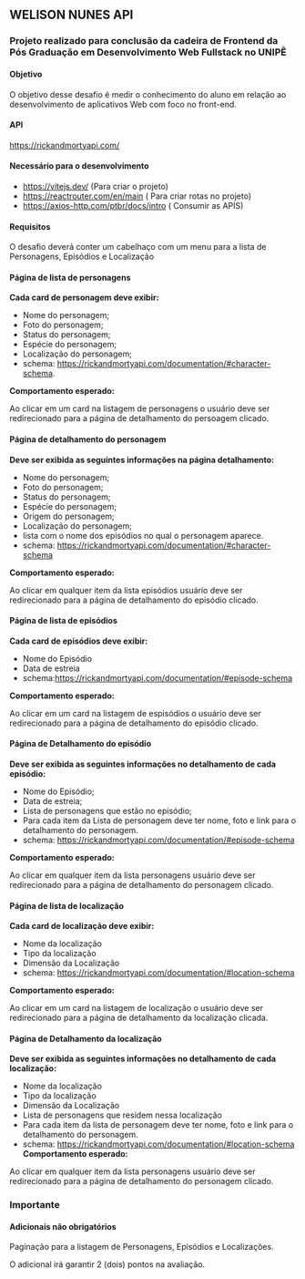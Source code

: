 ## WELISON NUNES  API

### Projeto realizado para conclusão da cadeira de Frontend da Pós Graduação em Desenvolvimento Web Fullstack no UNIPÊ

#### Objetivo

<p>O objetivo desse desafio é medir o conhecimento do aluno em relação ao desenvolvimento de aplicativos Web com foco no front-end.</p>

#### API

https://rickandmortyapi.com/

#### Necessário para o desenvolvimento

- https://vitejs.dev/ (Para criar o projeto)
- https://reactrouter.com/en/main ( Para criar rotas no projeto)
- https://axios-http.com/ptbr/docs/intro ( Consumir as APIS)

#### Requisitos

<p> O desafio deverá conter um cabelhaço com um menu para a lista de Personagens, Episódios e Localização</p>

#### Página de lista de personagens

**Cada card de personagem deve exibir:**

- Nome do personagem;
- Foto do personagem;
- Status do personagem;
- Espécie do personagem;
- Localização do personagem;
- schema: https://rickandmortyapi.com/documentation/#character-schema.

**Comportamento esperado:**

<p>Ao clicar em um card na listagem de personagens o usuário deve ser redirecionado para a página de detalhamento do persoagem clicado.</p>

#### Página de detalhamento do personagem

**Deve ser exibida as seguintes informações na página detalhamento:**

- Nome do personagem;
- Foto do personagem;
- Status do personagem;
- Espécie do personagem;
- Origem do personagem;
- Localização do personagem;
- lista com o nome dos episódios no qual o personagem aparece.
- schema: https://rickandmortyapi.com/documentation/#character-schema

**Comportamento esperado:**

<p>Ao clicar em qualquer item da lista episódios usuário deve ser redirecionado para a página de detalhamento do episódio clicado.</p>

#### Página de lista de episódios

**Cada card de episódios deve exibir:**

- Nome do Episódio
- Data de estreia
- schema:https://rickandmortyapi.com/documentation/#episode-schema

**Comportamento esperado:**

<p>Ao clicar em um card na listagem de espisódios o usuário deve ser redirecionado para a página de detalhamento do episódio clicado.</p>

#### Página de Detalhamento do episódio

**Deve ser exibida as seguintes informações no detalhamento de cada episódio:**

- Nome do Episódio;
- Data de estreia;
- Lista de personagens que estão no episódio;
- Para cada item da Lista de personagem deve ter nome, foto e link para o detalhamento do personagem.
- schema: https://rickandmortyapi.com/documentation/#episode-schema

**Comportamento esperado:**

<p>Ao clicar em qualquer item da lista personagens usuário deve ser redirecionado para a página de detalhamento do personagem clicado.</p>

#### Página de lista de localização

**Cada card de localização deve exibir:**

- Nome da localização
- Tipo da localização
- Dimensão da Localização
- schema: https://rickandmortyapi.com/documentation/#location-schema

**Comportamento esperado:**

<p>Ao clicar em um card na listagem de localização o usuário deve ser redirecionado para a página de detalhamento da localização clicada.</p>

#### Página de Detalhamento da localização

**Deve ser exibida as seguintes informações no detalhamento de cada localização:**

- Nome da localização
- Tipo da localização
- Dimensão da Localização
- Lista de personagens que residem nessa localização
- Para cada item da lista de personagem deve ter nome, foto e link para o detalhamento do personagem.
- schema: https://rickandmortyapi.com/documentation/#location-schema
**Comportamento esperado:**
<p>Ao clicar em qualquer item da lista personagens usuário deve ser redirecionado para a página de detalhamento do personagem clicado.</p>

### Importante

#### Adicionais não obrigatórios

<p>Paginação para a listagem de Personagens, Episódios e Localizações.</p>
<p>O adicional irá garantir 2 (dois) pontos na avaliação.</p>
